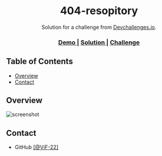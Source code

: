<h1 align="center">404-resopitory</h1>

<div align="center">
   Solution for a challenge from  <a href="http://devchallenges.io" target="_blank">Devchallenges.io</a>.
</div>

<div align="center">
  <h3>
    <a href="https://four04-not-found-vtzf.onrender.com/">
      Demo
    </a>
    <span> | </span>
    <a href="https://github.com/ViF-22/404-resopitory">
      Solution
    </a>
    <span> | </span>
    <a href="https://devchallenges.io/challenges/wBunSb7FPrIepJZAg0sY">
      Challenge
    </a>
  </h3>
</div>

<!-- TABLE OF CONTENTS -->

## Table of Contents

- [Overview](#overview)
- [Contact](#contact)

<!-- OVERVIEW -->

## Overview

![screenshot](https://github.com/ViF-22/404-resopitory/blob/main/demo.png)



## Contact

- GitHub <a href='https://github.com/ViF-22'>[@ViF-22]</a>
